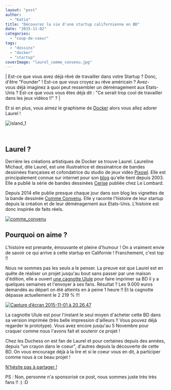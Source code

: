 ```yaml
---
layout: "post"
author: 
  - "Katia"
title: "Découvrez la vie d'une startup californienne en BD"
date: "2015-11-02"
categories: 
  - "coup-de-coeur"
tags: 
  - "dessins"
  - "docker"
  - "startup"
coverImage: "laurel_comme_convenu.jpg"
---
```


| Est-ce que vous avez déjà rêvé de travailler dans votre Startup ? Donc, d'être "Founder" ! Est-ce que vous croyez au rêve américain ? Avez-vous déjà imaginez à quoi peut ressembler un déménagement aux Etats-Unis ? Est-ce que vous vous êtes déjà dit : "Ce serait trop cool de travailler dans les jeux vidéos !!" ? |

Et si en plus, vous aimez le graphisme de [Docker](https://www.docker.com/) alors vous allez adorer Laurel !

![island_1](/assets/2015/11/2015-11-02-decouvrez-vie-dune-startup-californienne-bd/island_1.png)

 

## Laurel ?

Derrière les créations artistiques de Docker se trouve Laurel. Laureline Michaut, dite Laurel, est une illustratrice et dessinatrice de bandes dessinées françaises et cofondatrice du studio de jeux vidéo [Pixowl](http://www.pixowl.com/). Elle est principalement connue sur internet pour son [blog](https://bloglaurel.com/) qu'elle tient depuis 2003. Elle a publié la série de bandes dessinées [Cerise](http://www.lelombard.com/series-bd/cerise,371/) publiée chez Le Lombard.

Depuis 2014 elle publie presque chaque jour dans son blog les vignettes de la bande dessinée [Comme Convenu](https://bloglaurel.com/studio). Elle y raconte l'histoire de leur startup depuis la création et de leur déménagement aux Etats-Unis. L'histoire est donc inspirée de faits réels.

[![comme_convenu](/assets/2015/11/2015-11-02-decouvrez-vie-dune-startup-californienne-bd/comme_convenu.jpg)](https://bloglaurel.com/studio)

## Pourquoi on aime ?

L'histoire est prenante, émouvante et pleine d'humour ! On a vraiment envie de savoir ce qui arrive à cette startup en Californie ! Franchement, c'est top !!

Nous ne sommes pas les seuls a le penser. La preuve est que Laurel est en quête de réaliser un projet jusqu'au bout sans passer par une maison d'édition, elle a ouvert [une cagnotte Ulule](http://fr.ulule.com/comme-convenu/) pour faire imprimer sa BD il y a quelques semaines et l'envoyer à ses fans. Résultat ? Les 9.000 euros demandés au départ on été atteints en à peine 1 heure !! Et la cagnotte dépasse actuellement le 2 219 % !!!

[![Capture d’écran 2015-11-01 à 20.26.47](/assets/2015/11/2015-11-02-decouvrez-vie-dune-startup-californienne-bd/Capture-d-----cran-2015-11-01----20.26.47.png)](http://fr.ulule.com/comme-convenu/)

La cagnotte Ulule est pour l'instant le seul moyen d'acheter cette BD dans sa version imprimée (très belle impression d'ailleurs !! Vous pouvez déjà regarder le prototype). Vous avez encore jusqu'au 5 Novembre pour craquer comme nous l'avons fait et soutenir ce projet !

Chez les Duchess on est fan de Laurel et pour certaines depuis des années, depuis "un crayon dans le coeur", d'autres depuis la découverte de cette BD. On vous encourage déjà à la lire et si le coeur vous en dit, à participer comme nous à ce beau projet !

[N'hésite pas à partager !](http://fr.ulule.com/comme-convenu/) 

PS : Non, personne n'a sponsorisé ce post, nous sommes juste très très fans !! :) :D
